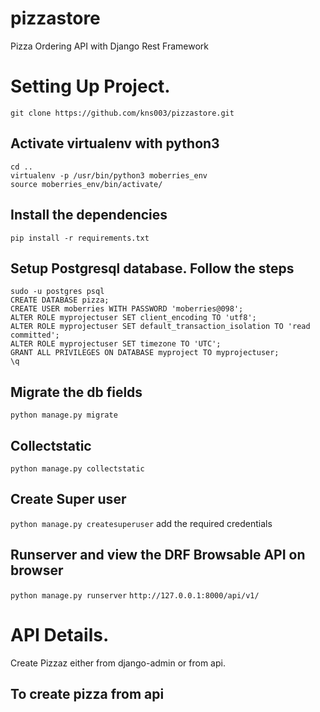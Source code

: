 # pizzastore
Pizza Ordering API with Django Rest Framework

# Setting Up Project.
`git clone https://github.com/kns003/pizzastore.git`

## Activate virtualenv with python3
`cd ..`</br>
`virtualenv -p /usr/bin/python3 moberries_env`</br>
`source moberries_env/bin/activate/`

## Install the dependencies
`pip install -r requirements.txt`

## Setup Postgresql database. Follow the steps
`sudo -u postgres psql`</br>
`CREATE DATABASE pizza;`</br>
`CREATE USER moberries WITH PASSWORD 'moberries@098';`</br>
`ALTER ROLE myprojectuser SET client_encoding TO 'utf8';`</br>
`ALTER ROLE myprojectuser SET default_transaction_isolation TO 'read committed';`</br>
`ALTER ROLE myprojectuser SET timezone TO 'UTC';`</br>
`GRANT ALL PRIVILEGES ON DATABASE myproject TO myprojectuser;`</br>
`\q`

## Migrate the db fields
`python manage.py migrate`

## Collectstatic
`python manage.py collectstatic`

## Create Super user
`python manage.py createsuperuser`
add the required credentials

## Runserver and view the DRF Browsable API on browser
`python manage.py runserver`
`http://127.0.0.1:8000/api/v1/`

# API Details.
Create Pizzaz either from django-admin or from api.

## To create pizza from api
